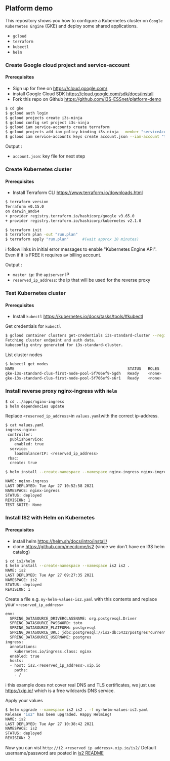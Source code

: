 ## Platform demo

This repository shows you how to configure a Kubernetes cluster on `Google Kubernetes Engine` (GKE) and deploy some shared applications.

* `gcloud` 
* `terraform` 
* `kubectl`
* `helm` 

### Create Google cloud project and service-account
#### Prerequisites

* Sign up for free on https://cloud.google.com/
* install Google Cloud SDK https://cloud.google.com/sdk/docs/install
* Fork this repo on Github https://github.com/I3S-ESSnet/platform-demo

```sh
$ cd gke
$ gcloud auth login
$ gcloud projects create i3s-ninja
$ gcloud config set project i3s-ninja
$ gcloud iam service-accounts create terraform
$ gcloud projects add-iam-policy-binding i3s-ninja --member "serviceAccount:terraform@i3s-$ $ ninja.iam.gserviceaccount.com" --role "roles/owner"
$ gcloud iam service-accounts keys create account.json --iam-account "terraform@i3s-$ ninja.iam.gserviceaccount.com"
```

Output : 
* `account.json`: key file for next step

### Create Kubernetes cluster
#### Prerequisites

* Install Terraform CLI https://www.terraform.io/downloads.html


```sh
$ terraform version
Terraform v0.15.0
on darwin_amd64
+ provider registry.terraform.io/hashicorp/google v3.65.0
+ provider registry.terraform.io/hashicorp/kubernetes v2.1.0

$ terraform init
$ terraform plan -out "run.plan"
$ terraform apply "run.plan"      #(wait approx 10 minutes)
```
:information_source: follow links in initial error messages to enable "Kubernetes Engine API". Even if it is FREE it requires av billing account.

Output : 
* `master ip`: the `apiserver` IP 
* `reserved_ip_address`: the ip that will be used for the reverse proxy

### Test Kubernetes cluster

#### Prerequisites
* Install `kubectl` https://kubernetes.io/docs/tasks/tools/#kubectl

Get credentials for `kubectl`
````sh
$ gcloud container clusters get-credentials i3s-standard-cluster --region europe-west1-b
Fetching cluster endpoint and auth data.
kubeconfig entry generated for i3s-standard-cluster.
````

List cluster nodes
````sh
$ kubectl get nodes  
NAME                                                  STATUS   ROLES    AGE     VERSION
gke-i3s-standard-clus-first-node-pool-5f706ef9-5gdh   Ready    <none>   7m42s   v1.18.16-gke.502
gke-i3s-standard-clus-first-node-pool-5f706ef9-s6r1   Ready    <none>   7m43s   v1.18.16-gke.502
````

### Install reverse proxy nginx-ingress with `Helm`

````sh
$ cd ../apps/nginx-ingress
$ helm dependencies update
````

Replace `<reserved_ip_address>`in `values.yaml`with the correct ip-address.

````sh
$ cat values.yaml
ingress-nginx:
 controller:
  publishService:
    enabled: true
  service:
    loadBalancerIP: <reserved_ip_address>
 rbac:
  create: true
````

````sh
$ helm install --create-namespace --namespace nginx-ingress nginx-ingress .

NAME: nginx-ingress
LAST DEPLOYED: Tue Apr 27 10:52:58 2021
NAMESPACE: nginx-ingress
STATUS: deployed
REVISION: 1
TEST SUITE: None
````

### Install IS2 with Helm on Kubernetes

#### Prerequisites
* install helm https://helm.sh/docs/intro/install/
* clone https://github.com/mecdcme/is2 (since we don't have en I3S helm catalog)

````sh
$ cd is2/helm
$ helm install --create-namespace --namespace is2 is2 .
NAME: is2
LAST DEPLOYED: Tue Apr 27 09:27:35 2021
NAMESPACE: is2
STATUS: deployed
REVISION: 1
````

Create a file e.g. `my-helm-values-is2.yaml` with this contents and replace  your `<reserved_ip_address>`
````sh
env:
  SPRING_DATASOURCE_DRIVERCLASSNAME: org.postgresql.Driver
  SPRING_DATASOURCE_PASSWORD: toto
  SPRING_DATASOURCE_PLATFORM: postgresql
  SPRING_DATASOURCE_URL: jdbc:postgresql://is2-db:5432/postgres?currentSchema=is2
  SPRING_DATASOURCE_USERNAME: postgres
ingress:
  annotations:
    kubernetes.io/ingress.class: nginx
  enabled: true
  hosts:
  - host: is2.<reserved_ip_address>.xip.io
    paths:
    - /
````

:information_source: this example does not cover real DNS and TLS certificates, we just use https://xip.io/ which is a free wildcards DNS service.

Apply your values
````sh
$ helm upgrade --namespace is2 is2 . -f my-helm-values-is2.yaml
Release "is2" has been upgraded. Happy Helming!
NAME: is2
LAST DEPLOYED: Tue Apr 27 10:38:42 2021
NAMESPACE: is2
STATUS: deployed
REVISION: 2
```` 

Now you can vist `http://i2.<reserved_ip_address>.xip.io/is2/` Default username/password are posted in  [is2 README](https://github.com/mecdcme/is2/blob/master/README.md)
